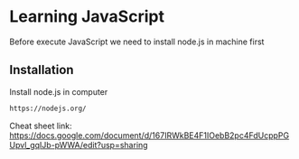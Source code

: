 # Learning JavaScript

Before execute JavaScript we need to install node.js in machine first


## Installation

Install node.js in computer

```bash
https://nodejs.org/
```
Cheat sheet link: https://docs.google.com/document/d/167IRWkBE4F1IOebB2pc4FdUcppPGUpvl_gqIJb-pWWA/edit?usp=sharing
    
